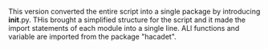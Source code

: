 This version converted the entire script into a single package by introducing __init__.py. THis brought a simplified structure for the script and it made the import statements of each module into a single line. ALl functions and variable are imported from the package "hacadet".

